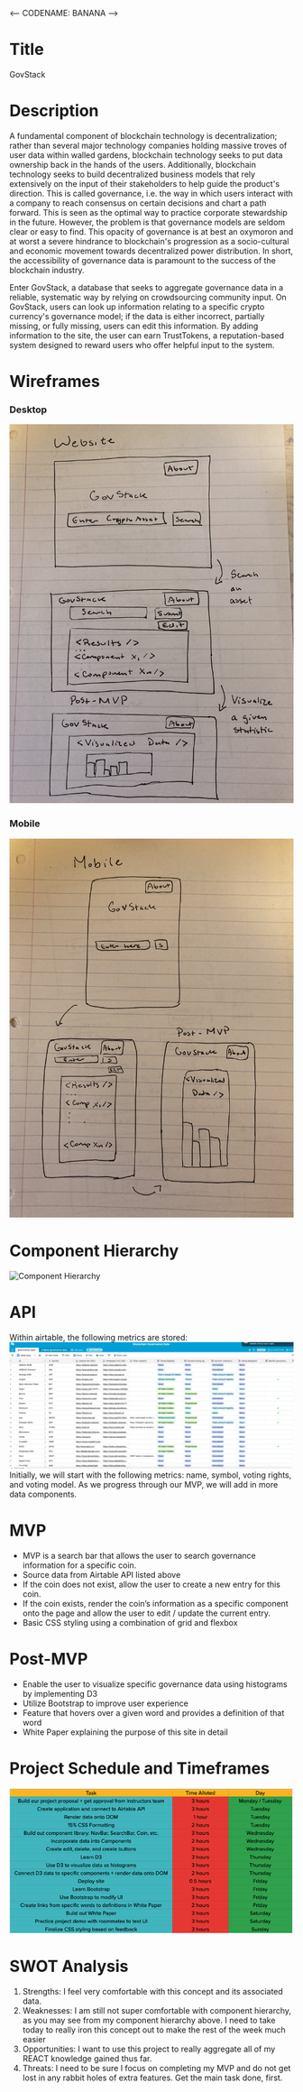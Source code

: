 <-- CODENAME: BANANA -->

# Title
GovStack

# Description
<p>
A fundamental component of blockchain technology is decentralization; rather than several major technology companies holding massive troves of user data within walled
gardens, blockchain technology seeks to put data ownership back in the hands of the users. Additionally, blockchain technology seeks to build decentralized business models
that rely extensively on the input of their stakeholders to help guide the product's direction. This is called governance, i.e. the way in which users interact with a company
to reach consensus on certain decisions and chart a path forward. This is seen as the optimal way to practice corporate stewardship in the future. However, the problem is that
governance models are seldom clear or easy to find. This opacity of governance is at best an oxymoron and at worst a severe hindrance to blockchain's progression as a 
socio-cultural and economic movement towards decentralized power distribution. In short, the accessibility of governance data is paramount to the success of the blockchain 
industry.
</p>

<p>
Enter GovStack, a database that seeks to aggregate governance data in a reliable, systematic way by relying on crowdsourcing community input. On GovStack, users can 
look up information relating to a specific crypto currency's governance model; if the data is either incorrect, partially missing, or fully missing, users can edit this
information. By adding information to the site, the user can earn TrustTokens, a reputation-based system designed to reward users who offer helpful input to the 
system.
</p>

# Wireframes
### Desktop
![Wireframe-Desktop](/images/wireframe-desktop.jpeg)
### Mobile
![Wireframe-Mobile](/images/wireframe-mobile.jpeg)

# Component Hierarchy
![Component Hierarchy](images/component-hierachy-2.jpeg)

# API 
Within airtable, the following metrics are stored:
![Governance Data](/images/governance.png)
Initially, we will start with the following metrics: name, symbol, voting rights, and voting model. As we progress through our MVP, we will add in more data components.


# MVP
<ul>
  <li>MVP is a search bar that allows the user to search governance information for a specific coin.</li>
  <li>Source data from Airtable API listed above</li>
  <li>If the coin does not exist, allow the user to create a new entry for this coin.</li> 
  <li>If the coin exists, render the coin’s information as a specific component onto the page and allow the user to edit / update the current entry.</li>
  <li>Basic CSS styling using a combination of grid and flexbox</li>
</ul>

# Post-MVP
<ul>
  <li>Enable the user to visualize specific governance data using histograms by implementing D3</li>
  <li>Utilize Bootstrap to improve user experience</li>
  <li>Feature that hovers over a given word and provides a definition of that word</li>
  <li>White Paper explaining the purpose of this site in detail</li>
</ul>

# Project Schedule and Timeframes
![Project Schedule and Timelines](/images/timeframes.png)



# SWOT Analysis
<ol>
  <li>Strengths: I feel very comfortable with this concept and its associated data.</li>
  <li>Weaknesses: I am still not super comfortable with component hierarchy, as you may see from my component hierarchy above. I need to take today to really iron this concept out to make the rest of the week much easier</li>
  <li>Opportunities: I want to use this project to really aggregate all of my REACT knowledge gained thus far. </li>
  <li>Threats: I need to be sure I focus on completing my MVP and do not get lost in any rabbit holes of extra features. Get the main task done, first.</li>
</ol>
